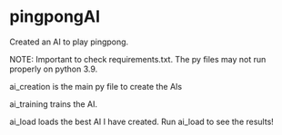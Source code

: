 # pingpongAI
Created an AI to play pingpong.

NOTE: Important to check requirements.txt. The py files may not run properly on python 3.9. 

ai_creation is the main py file to create the AIs 

ai_training trains the AI. 

ai_load loads the best AI I have created. Run ai_load to see the results! 
